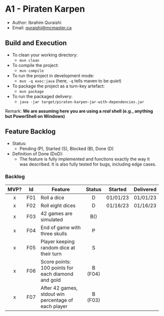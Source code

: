 # A1 - Piraten Karpen

- Author: Ibrahim Quraishi
- Email: quraishi@mcmaster.ca

## Build and Execution

- To clean your working directory:
  - `mvn clean`
- To compile the project:
  - `mvn compile`
- To run the project in development mode:
  - `mvn -q exec:java` (here, `-q` tells maven to be _quiet_)
- To package the project as a turn-key artefact:
  - `mvn package`
- To run the packaged delivery:
  - `java -jar target/piraten-karpen-jar-with-dependencies.jar`

Remark: **We are assuming here you are using a _real_ shell (e.g., anything but PowerShell on Windows)**

## Feature Backlog

- Status:
  - Pending (P), Started (S), Blocked (B), Done (D)
- Definition of Done (DoD):
  - The feature is fully implemented and functions exactly the way it was described. It is also fully tested for bugs, including edge cases.

### Backlog

| MVP? | Id  | Feature                                              | Status  | Started  | Delivered |
| :--: | :-: | ---------------------------------------------------- | :-----: | :------: | :-------: |
|  x   | F01 | Roll a dice                                          |    D    | 01/01/23 | 01/01/23  |
|  x   | F02 | Roll eight dices                                     |    D    | 01/16/23 | 01/16/23  |
|  x   | F03 | 42 games are simulated                               |   B()   |          |
|  x   | F04 | End of game with three skulls                        |    P    |          |
|  x   | F05 | Player keeping random dice at their turn             |    S    |          |
|  x   | F06 | Score points: 100 points for each diamond and gold   | B (F04) |          |
|  x   | F07 | After 42 games, stdout win percentage of each player | B (F03) |          |
